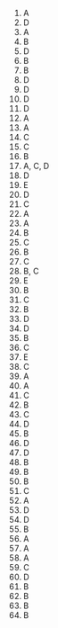 1. A
2. D
3. A
4. B
5. D
6. B
7. B
8. D
9. D
10. D
11. D
12. A
13. A
14. C
15. C
16. B
17. A, C, D
18. D
19. E
20. D
21. C
22. A
23. A
24. B
25. C
26. B
27. C
28. B, C
29. E
30. B
31. C
32. B
33. D
34. D
35. B
36. C
37. E
38. C
39. A
40. A
41. C
42. B
43. C
44. D
45. B
46. D
47. D
48. B
49. B
50. B
51. C
52. A
53. D
54. D
55. B
56. A
57. A
58. A
59. C
60. D
61. B
62. B
63. B
64. B

